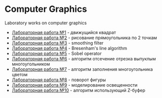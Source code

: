 # Computer Graphics
Laboratory works  on computer graphics

* [Лабораторная работа №1](https://github.com/DASHULYA1337/CG/blob/master/lab1.html "движущийся квадрат") - движущийся квадрат
* [Лабораторная работа №2](https://github.com/DASHULYA1337/CG/blob/master/lab2.html "рисование прямоугольника по 2 точкам") - рисование прямоугольника по 2 точкам
* [Лабораторная работа №3](https://github.com/DASHULYA1337/CG/blob/master/lab3.html "smoothing filter") - smoothing filter
* [Лабораторная работа №4](https://github.com/DASHULYA1337/CG/blob/master/lab4.html "Bresenham's line algorithm") - Bresenham's line algorithm
* [Лабораторная работа №5](https://github.com/DASHULYA1337/CG/blob/master/lab5.html "Sobel operator") - Sobel operator
* [Лабораторная работа №6](https://github.com/DASHULYA1337/CG/blob/master/lab6.html "алгоритм отсечение отрезка выпуклым многоугольником") - алгоритм отсечение отрезка выпуклым многоугольником
* [Лабораторная работа №7](https://github.com/DASHULYA1337/CG/blob/master/lab7.html "алгоритм заполнения многоугольника цветом") - алгоритм заполнения многоугольника цветом
* [Лабораторная работа №8](https://github.com/DASHULYA1337/CG/blob/master/lab8.html "поворот фигуры") - поворот фигуры
* [Лабораторная работа №9](https://github.com/DASHULYA1337/CG/blob/master/lab9.html "моделирование освещенности") - моделирование освещенности
* [Лабораторная работа №10](https://github.com/DASHULYA1337/CG/blob/master/lab10.html "алгоритм использующий Z-буфер") - алгоритм использующий Z-буфер
